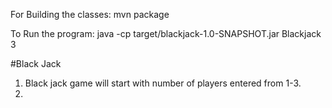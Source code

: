For Building the classes:
mvn package

To Run the program:
java -cp target/blackjack-1.0-SNAPSHOT.jar Blackjack 3

#Black Jack
1. Black jack game will start with number of players entered from 1-3.
2. 
